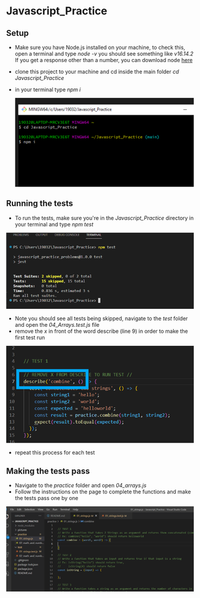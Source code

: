 # Javascript_Practice

## Setup
- Make sure you have Node.js installed on your machine, to check this, open a terminal and type *node -v* you should see something like *v16.14.2* If you get a response other than a number, you can download node [here](https://nodejs.org/en/download)
- clone this project to your machine and cd inside the main folder *cd Javascript_Practice*
- in your terminal type *npm i*

  ![npm i](/pictures/2_npm_i.png)

## Running the tests
- To run the tests, make sure you're in the *Javascript_Practice* directory in your terminal and type *npm test*

![npm test](/pictures/3_npm_test.png)
- Note you should see all tests being skipped, navigate to the *test* folder and open the *04_Arrays.test.js* file
- remove the *x* in front of the word describe (line 9) in order to make the first test run

![xdescribe](/pictures/4_describe.png)
- repeat this process for each test

## Making the tests pass
- Navigate to the *practice* folder and open *04_arrays.js*
- Follow the instructions on the page to complete the functions and make the tests pass one by one

![practice](/pictures/5_practice.png)